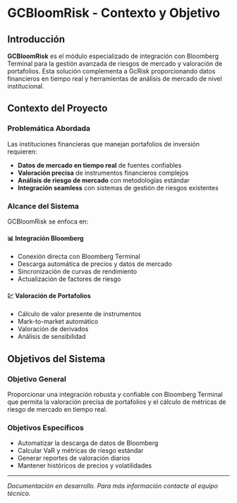 # GCBloomRisk - Contexto y Objetivo

## Introducción

**GCBloomRisk** es el módulo especializado de integración con Bloomberg Terminal para la gestión avanzada de riesgos de mercado y valoración de portafolios. Esta solución complementa a GcRisk proporcionando datos financieros en tiempo real y herramientas de análisis de mercado de nivel institucional.

## Contexto del Proyecto

### Problemática Abordada

Las instituciones financieras que manejan portafolios de inversión requieren:

- **Datos de mercado en tiempo real** de fuentes confiables
- **Valoración precisa** de instrumentos financieros complejos
- **Análisis de riesgo de mercado** con metodologías estándar
- **Integración seamless** con sistemas de gestión de riesgos existentes

### Alcance del Sistema

GCBloomRisk se enfoca en:

#### 📊 **Integración Bloomberg**
- Conexión directa con Bloomberg Terminal
- Descarga automática de precios y datos de mercado
- Sincronización de curvas de rendimiento
- Actualización de factores de riesgo

#### 💹 **Valoración de Portafolios**
- Cálculo de valor presente de instrumentos
- Mark-to-market automático
- Valoración de derivados
- Análisis de sensibilidad

## Objetivos del Sistema

### Objetivo General
Proporcionar una integración robusta y confiable con Bloomberg Terminal que permita la valoración precisa de portafolios y el cálculo de métricas de riesgo de mercado en tiempo real.

### Objetivos Específicos
- Automatizar la descarga de datos de Bloomberg
- Calcular VaR y métricas de riesgo estándar
- Generar reportes de valoración diarios
- Mantener históricos de precios y volatilidades

---

*Documentación en desarrollo. Para más información contacte al equipo técnico.*